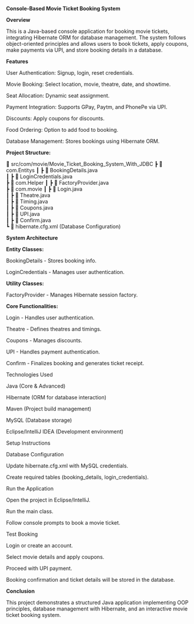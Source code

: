 **Console-Based Movie Ticket Booking System**

**Overview**

This is a Java-based console application for booking movie tickets, integrating Hibernate ORM for database management. The system follows object-oriented principles and allows users to book tickets, apply coupons, make payments via UPI, and store booking details in a database.

**Features**

User Authentication: Signup, login, reset credentials.

Movie Booking: Select location, movie, theatre, date, and showtime.

Seat Allocation: Dynamic seat assignment.

Payment Integration: Supports GPay, Paytm, and PhonePe via UPI.

Discounts: Apply coupons for discounts.

Food Ordering: Option to add food to booking.

Database Management: Stores bookings using Hibernate ORM.

**Project Structure:**

📂 src/com/movie/Movie_Ticket_Booking_System_With_JDBC
 ┣ 📂 com.Entitys
 ┃ ┣ 📜 BookingDetails.java  
 ┃ ┣ 📜 LoginCredentials.java  
 ┣ 📂 com.Helper
 ┃ ┣ 📜 FactoryProvider.java  
 ┣ 📂 com.movie
 ┃ ┣ 📜 Login.java  
 ┃ ┣ 📜 Theatre.java  
 ┃ ┣ 📜 Timing.java  
 ┃ ┣ 📜 Coupons.java  
 ┃ ┣ 📜 UPI.java  
 ┃ ┣ 📜 Confirm.java  
 ┗ 📜 hibernate.cfg.xml  (Database Configuration)

**System Architecture**

**Entity Classes:**

BookingDetails - Stores booking info.

LoginCredentials - Manages user authentication.

**Utility Classes:**

FactoryProvider - Manages Hibernate session factory.

**Core Functionalities:**

Login - Handles user authentication.

Theatre - Defines theatres and timings.

Coupons - Manages discounts.

UPI - Handles payment authentication.

Confirm - Finalizes booking and generates ticket receipt.

Technologies Used

Java (Core & Advanced)

Hibernate (ORM for database interaction)

Maven (Project build management)

MySQL (Database storage)

Eclipse/IntelliJ IDEA (Development environment)

Setup Instructions

Database Configuration

Update hibernate.cfg.xml with MySQL credentials.

Create required tables (booking_details, login_credentials).

Run the Application

Open the project in Eclipse/IntelliJ.

Run the main class.

Follow console prompts to book a movie ticket.

Test Booking

Login or create an account.

Select movie details and apply coupons.

Proceed with UPI payment.

Booking confirmation and ticket details will be stored in the database.

**Conclusion**

This project demonstrates a structured Java application implementing OOP principles, database management with Hibernate, and an interactive movie ticket booking system.

